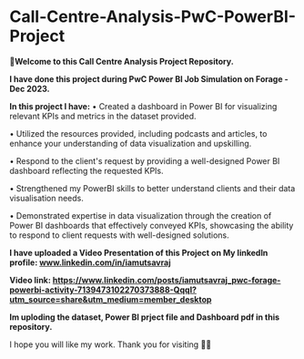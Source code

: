 # Call-Centre-Analysis-PwC-PowerBI-Project
**🌟Welcome to this Call Centre Analysis Project Repository.**

**I have done this project during PwC Power BI Job Simulation on Forage - Dec 2023.**

**In this project I have:**
•	Created a dashboard in Power BI for visualizing relevant KPIs and metrics in the dataset provided.

•	Utilized the resources provided, including podcasts and articles, to enhance your understanding of data visualization and upskilling.

•	Respond to the client's request by providing a well-designed Power BI dashboard reflecting the requested KPIs.

•	Strengthened my PowerBI skills to better understand clients and their data visualisation needs.

•	Demonstrated expertise in data visualization through the creation of Power BI dashboards that effectively conveyed KPIs, showcasing the ability to respond to client requests with well-designed solutions.


**I have uploaded a Video Presentation of this Project on My linkedIn profile: www.linkedin.com/in/iamutsavraj**


**Video link: https://www.linkedin.com/posts/iamutsavraj_pwc-forage-powerbi-activity-7139473102270373888-QqqI?utm_source=share&utm_medium=member_desktop**

**Im uploding the dataset, Power BI prject file and Dashboard pdf in this repository.**


I hope you will like my work. Thank you for visiting 🙇‍♂️
